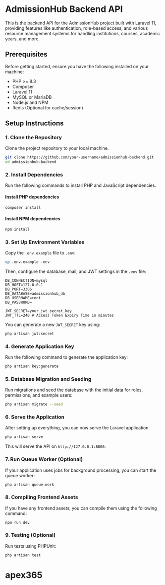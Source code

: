 # AdmissionHub Backend API

This is the backend API for the AdmissionHub project built with Laravel 11, providing features like authentication, role-based access, and various resource management systems for handling institutions, courses, academic years, and more.

## Prerequisites

Before getting started, ensure you have the following installed on your machine:

- PHP >= 8.3
- Composer
- Laravel 11
- MySQL or MariaDB
- Node.js and NPM
- Redis (Optional for cache/session)

## Setup Instructions

### 1. Clone the Repository

Clone the project repository to your local machine.

```bash
git clone https://github.com/your-username/admissionhub-backend.git
cd admissionhub-backend
```

### 2. Install Dependencies

Run the following commands to install PHP and JavaScript dependencies.

#### Install PHP dependencies

```bash
composer install
```

#### Install NPM dependencies

```bash
npm install
```

### 3. Set Up Environment Variables

Copy the `.env.example` file to `.env`:

```bash
cp .env.example .env
```

Then, configure the database, mail, and JWT settings in the `.env` file:

```dotenv
DB_CONNECTION=mysql
DB_HOST=127.0.0.1
DB_PORT=3306
DB_DATABASE=admissionhub_db
DB_USERNAME=root
DB_PASSWORD=

JWT_SECRET=your_jwt_secret_key
JWT_TTL=240 # Access Token Expiry Time in minutes
```

You can generate a new `JWT_SECRET` key using:

```bash
php artisan jwt:secret
```

### 4. Generate Application Key

Run the following command to generate the application key:

```bash
php artisan key:generate
```

### 5. Database Migration and Seeding

Run migrations and seed the database with the initial data for roles, permissions, and example users:

```bash
php artisan migrate --seed
```

### 6. Serve the Application

After setting up everything, you can now serve the Laravel application.

```bash
php artisan serve
```

This will serve the API on `http://127.0.0.1:8000`.

### 7. Run Queue Worker (Optional)

If your application uses jobs for background processing, you can start the queue worker:

```bash
php artisan queue:work
```

### 8. Compiling Frontend Assets

If you have any frontend assets, you can compile them using the following command:

```bash
npm run dev
```

### 9. Testing (Optional)

Run tests using PHPUnit:

```bash
php artisan test
```
# apex365
